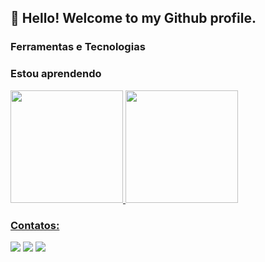 
## 👋 Hello! Welcome to my Github profile.


### Ferramentas e Tecnologias
<link rel="stylesheet" href="https://cdn.jsdelivr.net/gh/devicons/devicon@v2.15.1/devicon.min.css" width="40" height="40"> <link rel="stylesheet" href="https://cdn.jsdelivr.net/gh/devicons/devicon@v2.15.1/devicon.min.css" width="40" height="40"> <link rel="stylesheet" href="https://cdn.jsdelivr.net/gh/devicons/devicon@v2.15.1/devicon.min.css" width="40" height="40">
          
          
          


### Estou aprendendo
<link rel="stylesheet" href="https://cdn.jsdelivr.net/gh/devicons/devicon@v2.15.1/devicon.min.css" width="40" height="40"> <link rel="stylesheet" href="https://cdn.jsdelivr.net/gh/devicons/devicon@v2.15.1/devicon.min.css" width="40" height="40">


<div>
<a href="https://github.com/dudaccosta">
<img height="180em" src="https://github-readme-stats.vercel.app/api/top-langs/?username=dudaccosta&layout=compact&langs_count=7&theme=dracula"/>
<img height="180em" src="https://github-readme-stats.vercel.app/api?username=dudaccosta&show_icons=true&theme=dracula&include_all_commits=true&count_private=true"/>
</div>

### Contatos:

<div>
<a href="https://instagram.com/duda.costaa" target="_blank"><img src="https://img.shields.io/badge/-Instagram-%23E4405F?style=for-the-badge&logo=instagram&logoColor=white" target="_blank"></a>
<a href = "mariaeduarda.ccosta@outlook.com"><img src="https://img.shields.io/badge/Gmail-D14836?style=for-the-badge&logo=gmail&logoColor=white" target="_blank"></a>
<a href="https://www.linkedin.com/in/maria-eduarda-ccosta" target="_blank"><img src="https://img.shields.io/badge/-LinkedIn-%230077B5?style=for-the-badge&logo=linkedin&logoColor=white" target="_blank"></a>   
</div>

